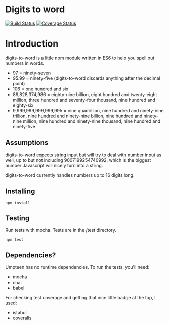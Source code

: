 # Digits to word

[![Build Status](https://travis-ci.org/pedrobarrostech/digits-to-word.png?branch=master)](https://travis-ci.org/pedrobarrostech/digits-to-word)
[![Coverage Status](https://img.shields.io/coveralls/pedrobarrostech/digits-to-word.svg)](https://coveralls.io/r/pedrobarrostech/digits-to-word?branch=master)


Introduction
===================

digits-to-word is a little npm module written in ES6 to help you spell out numbers in words.


* 97 = ninety-seven
* 95.99 = ninety-five (digits-to-word discards anything after the decimal point)
* 106 = one hundred and six
* 89,828,374,986 = eighty-nine billion, eight hundred and twenty-eight million, three hundred and seventy-four thousand, nine hundred and eighty-six
* 9,999,999,999,999,995 = nine quadrillion, nine hundred and ninety-nine trillion, nine hundred and ninety-nine billion, nine hundred and ninety-nine million, nine hundred and ninety-nine thousand, nine hundred and ninety-five

Assumptions
------------

digits-to-word expects string input but will try to deal with number input as well, up to but not including 9007199254740992, which is the biggest number Javascript will nicely turn into a string. 

digits-to-word currently handles numbers up to 16 digits long.


Installing
-------
```
npm install
```


Testing
-------
Run tests with mocha. Tests are in the /test directory. 
```
npm test
```

Dependencies?
---------------------------
Umpteen has no runtime dependencies. To run the tests, you'll need:

* mocha
* chai
* babel

For checking test coverage and getting that nice little badge at the top, I used:

* istabul
* coveralls
